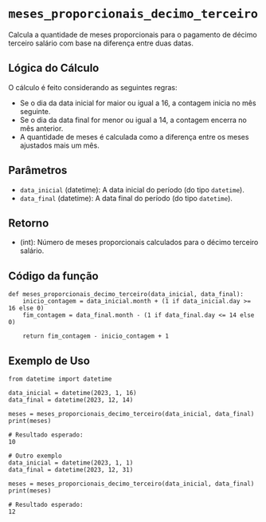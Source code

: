 # `meses_proporcionais_decimo_terceiro`

Calcula a quantidade de meses proporcionais para o pagamento de décimo terceiro salário com base na diferença entre duas datas.

## Lógica do Cálculo

O cálculo é feito considerando as seguintes regras:

* Se o dia da data inicial for maior ou igual a 16, a contagem inicia no mês seguinte.
* Se o dia da data final for menor ou igual a 14, a contagem encerra no mês anterior.
* A quantidade de meses é calculada como a diferença entre os meses ajustados mais um mês.

## Parâmetros
- `data_inicial` (datetime): A data inicial do período (do tipo `datetime`).
- `data_final` (datetime): A data final do período (do tipo `datetime`).

## Retorno
- (int): Número de meses proporcionais calculados para o décimo terceiro salário.

## Código da função

```{.py3 linenums="1"}
def meses_proporcionais_decimo_terceiro(data_inicial, data_final):
    inicio_contagem = data_inicial.month + (1 if data_inicial.day >= 16 else 0)
    fim_contagem = data_final.month - (1 if data_final.day <= 14 else 0)

    return fim_contagem - inicio_contagem + 1
```

## Exemplo de Uso

```{.py3 linenums="1" hl_lines="10 20"}
from datetime import datetime

data_inicial = datetime(2023, 1, 16)
data_final = datetime(2023, 12, 14)

meses = meses_proporcionais_decimo_terceiro(data_inicial, data_final)
print(meses)

# Resultado esperado:
10

# Outro exemplo
data_inicial = datetime(2023, 1, 1)
data_final = datetime(2023, 12, 31)

meses = meses_proporcionais_decimo_terceiro(data_inicial, data_final)
print(meses)

# Resultado esperado:
12
```

